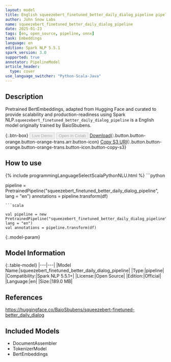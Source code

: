 ```yaml
---
layout: model
title: English squeezebert_finetuned_better_daily_dialog_pipeline pipeline BertEmbeddings from BaioSbubens
author: John Snow Labs
name: squeezebert_finetuned_better_daily_dialog_pipeline
date: 2025-01-23
tags: [en, open_source, pipeline, onnx]
task: Embeddings
language: en
edition: Spark NLP 5.5.1
spark_version: 3.0
supported: true
annotator: PipelineModel
article_header:
  type: cover
use_language_switcher: "Python-Scala-Java"
---
```


## Description

Pretrained BertEmbeddings, adapted from Hugging Face and curated to provide scalability and production-readiness using Spark NLP.`squeezebert_finetuned_better_daily_dialog_pipeline` is a English model originally trained by BaioSbubens.

{:.btn-box}
<button class="button button-orange" disabled>Live Demo</button>
<button class="button button-orange" disabled>Open in Colab</button>
[Download](https://s3.amazonaws.com/auxdata.johnsnowlabs.com/public/models/squeezebert_finetuned_better_daily_dialog_pipeline_en_5.5.1_3.0_1737638019662.zip){:.button.button-orange.button-orange-trans.arr.button-icon}
[Copy S3 URI](s3://auxdata.johnsnowlabs.com/public/models/squeezebert_finetuned_better_daily_dialog_pipeline_en_5.5.1_3.0_1737638019662.zip){:.button.button-orange.button-orange-trans.button-icon.button-copy-s3}

## How to use



<div class="tabs-box" markdown="1">
{% include programmingLanguageSelectScalaPythonNLU.html %}
```python

pipeline = PretrainedPipeline("squeezebert_finetuned_better_daily_dialog_pipeline", lang = "en")
annotations =  pipeline.transform(df)   

```
```scala

val pipeline = new PretrainedPipeline("squeezebert_finetuned_better_daily_dialog_pipeline", lang = "en")
val annotations = pipeline.transform(df)

```
</div>

{:.model-param}
## Model Information

{:.table-model}
|---|---|
|Model Name:|squeezebert_finetuned_better_daily_dialog_pipeline|
|Type:|pipeline|
|Compatibility:|Spark NLP 5.5.1+|
|License:|Open Source|
|Edition:|Official|
|Language:|en|
|Size:|189.0 MB|

## References

https://huggingface.co/BaioSbubens/squeezebert-finetuned-better_daily_dialog

## Included Models

- DocumentAssembler
- TokenizerModel
- BertEmbeddings
